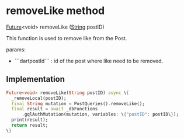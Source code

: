 


# removeLike method








[Future](https://api.flutter.dev/flutter/dart-async/Future-class.html)&lt;void> removeLike
([String](https://api.flutter.dev/flutter/dart-core/String-class.html) postID)





<p>This function is used to remove like from the Post.</p>
<p>params:</p>
<ul>
<li>```dartpostId``` : id of the post where like need to be removed.</li>
</ul>



## Implementation

```dart
Future<void> removeLike(String postID) async \{
  _removeLocal(postID);
  final String mutation = PostQueries().removeLike();
  final result = await _dbFunctions
      .gqlAuthMutation(mutation, variables: \{"postID": postID\});
  print(result);
  return result;
\}
```







